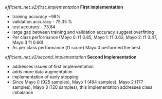 *efficient_net_v2/first_implementation*
**First implementation**
- training accuracy ~98%
- validation accuracy - 75.35 %
- test accuracy - 73.84
- large gap between training and validation accuracy suggest overfitting
- Per class performance (Mayo 0: f1 0.85, Mayo 1: f1 0.63, Mayo 2: f1 0.47, Mayo 3 f1 0.60)
- As per class performance (f1 score) Mayo 0 performed the best.

*efficient_net_v2/second_implementation*
**Second Implementation**
- addresses issues of first implementation
- adds more data augmentation
- implementation of early stopping
- Since Mayo 0 (925 samples), Mayo 1 (464 samples), Mayo 2 (177 samples), Mayo 3 (120 samples), this implementation addresses class imbalance
  
